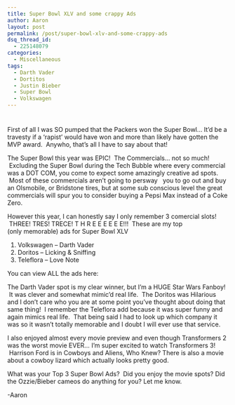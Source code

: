 ```yaml
---
title: Super Bowl XLV and some crappy Ads
author: Aaron
layout: post
permalink: /post/super-bowl-xlv-and-some-crappy-ads
dsq_thread_id:
  - 225148079
categories:
  - Miscellaneous
tags:
  - Darth Vader
  - Dortitos
  - Justin Bieber
  - Super Bowl
  - Volkswagen
---
```

# 

First of all I was SO pumped that the Packers won the Super Bowl… It’d be a travesty if a ‘rapist’ would have won and more than likely have gotten the MVP award.  Anywho, that’s all I have to say about that!

The Super Bowl this year was EPIC!  The Commercials… not so much!  Excluding the Super Bowl during the Tech Bubble where every commercial was a DOT COM, you come to expect some amazingly creative ad spots.  Most of these commercials aren’t going to persway   you to go out and buy an Olsmobile, or Bridstone tires, but at some sub conscious level the great commercials will spur you to consider buying a Pepsi Max instead of a Coke Zero.

However this year, I can honestly say I only remember 3 comercial slots!  THREE! TRES! TRECE! T H R E E E E E E!!!  These are my top (only memorable) ads for Super Bowl XLV

1.  Volkswagen – Darth Vader
2.  Doritos – Licking & Sniffing
3.  Teleflora – Love Note

You can view ALL the ads here: 

The Darth Vader spot is my clear winner, but I’m a HUGE Star Wars Fanboy!  It was clever and somewhat mimic’d real life.  The Doritos was Hilarious and I don’t care who you are at some point you’ve thought about doing that same thing!  I remember the Teleflora add because it was super funny and again mimics real life.  That being said I had to look up which company it was so it wasn’t totally memorable and I doubt I will ever use that service.

I also enjoyed almost every movie preview and even though Transformers 2 was the worst movie EVER… I’m super excited to watch Transformers 3!  Harrison Ford is in Cowboys and Aliens, Who Knew? There is also a movie about a cowboy lizard which actually looks pretty good.

What was your Top 3 Super Bowl Ads?  Did you enjoy the movie spots? Did the Ozzie/Bieber cameos do anything for you? Let me know.

-Aaron